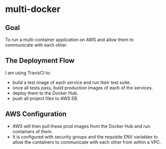 # multi-docker

## Goal
To run a multi-container application on AWS and allow them to communicate with
each other.

## The Deployment Flow
I am using TravisCI to:
  - build a test image of each service and run their test suite.
  - once all tests pass, build production images of each of the services.
  - deploy them to the Docker Hub.
  - push all project files to AWS EB.

## AWS Configuration
  - AWS will then pull these prod images from the Docker Hub and run containers of them.
  - It is configured with security groups and the requisite ENV variables to allow
  the containers to communicate with each other from within a VPC.
